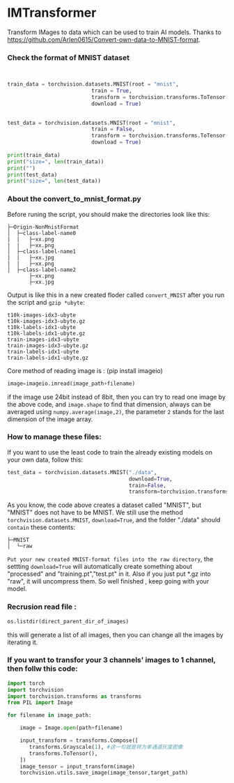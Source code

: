 # IMTransformer
Transform IMages to data which can be used to train AI models. Thanks to https://github.com/Arlen0615/Convert-own-data-to-MNIST-format.

### Check the format of MNIST dataset
```python


train_data = torchvision.datasets.MNIST(root = "mnist",
                           train = True,
                           transform = torchvision.transforms.ToTensor(),
                           download = True)
 

test_data = torchvision.datasets.MNIST(root = "mnist",
                           train = False,
                           transform = torchvision.transforms.ToTensor(),
                           download = True)
 
print(train_data)
print("size=", len(train_data))
print("")
print(test_data)
print("size=", len(test_data))

```

### About the convert_to_mnist_format.py 

Before runing the script, you should make the directories look like this:

```
├─Origin-NonMnistFormat
│  ├─class-label-name0
|  |   ├─xx.png
|  |   ├─xx.png
│  ├─class-label-name1
|  |   ├─xx.jpg
|  |   ├─xx.png
│  ├─class-label-name2
       ├─xx.png
       ├─xx.jpg
```

Output is like this in a new created floder called `convert_MNIST` after you run the script and `gzip *ubyte`:

```
t10k-images-idx3-ubyte
t10k-images-idx3-ubyte.gz
t10k-labels-idx1-ubyte
t10k-labels-idx1-ubyte.gz
train-images-idx3-ubyte
train-images-idx3-ubyte.gz
train-labels-idx1-ubyte
train-labels-idx1-ubyte.gz
```


Core method of reading image is : (pip install imageio)

```python
image=imageio.imread(image_path+filename)
```
if the image use 24bit instead of 8bit, then you can try to read one image by the above code, and `image.shape` to find that dimension, always can be averaged using `numpy.average(image,2)`, the parameter `2` stands for the last dimension of the image array.


### How to manage these files:

If you want to use the least code to train the already existing models on your own data, follow this:

```python
test_data = torchvision.datasets.MNIST("./data",
                                       download=True,
                                       train=False,
                                       transform=torchvision.transforms.ToTensor())
```
As you know, the code above creates a dataset called "MNIST", but "MNIST" does not have to be MNIST. We still use the method `torchvision.datasets.MNIST`, `download=True`, and the folder "./data" should `contain` these contents:

```
├─MNIST
│  └─raw

```
`Put your new created MNIST-format files into the raw directory`, the settting `download=True` will automatically create something about "processed" and "training.pt","test.pt" in it. Also if you just put \*.gz into "raw", it will uncompress them. So well finished , keep going with your model.

### Recrusion read file :

```python
os.listdir(direct_parent_dir_of_images)
```

this will generate a list of all images, then you can change all the images by iterating it. 

### If you want to transfor your 3 channels' images to 1 channel, then follw this code:

```python
import torch
import torchvision
import torchvision.transforms as transforms
from PIL import Image

for filename in image_path:

    image = Image.open(path+filename)

    input_transform = transforms.Compose([
       transforms.Grayscale(1), #这一句就是转为单通道灰度图像
       transforms.ToTensor(),
    ])
    image_tensor = input_transform(image)
    torchvision.utils.save_image(image_tensor,target_path)
```

